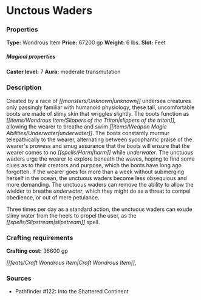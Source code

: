 ﻿---
Title: "Unctous Waders"
Type: "Wondrous Item"
Price: "67200 gp"
Weight: "6 lbs."
Slot: "Feet"
Caster level: "7"
Aura: "moderate transmutation"
Description: |
  "Created by a race of unknown undersea creatures only passingly familiar with humanoid physiology, these tall, uncomfortable boots are made of slimy skin that wriggles slightly. The boots function as _slippers of the triton_, allowing the wearer to breathe and swim underwater. The boots constantly murmur telepathically to the wearer, alternating between sycophantic praise of the wearer's prowess and smug assurance that the boots will ensure that the wearer comes to no harm while underwater. The _unctuous waders_ urge the wearer to explore beneath the waves, hoping to find some clues as to their creators and purpose, which the boots have long ago forgotten. If the wearer goes for more than a week without submerging herself in the ocean, the unctuous waders become less obsequious and more demanding. The unctuous waders can remove the ability to allow the wielder to breathe underwater, which they might do as a threat to compel obedience, or out of mere petulance.
  Three times per day as a standard action, the unctuous waders can exude slimy water from the heels to propel the user, as the _slipstream_ spell."
Crafting cost: "36600 gp"
Sources: "['Pathfinder #122: Into the Shattered Continent']"
---

# Unctous Waders

### Properties

**Type:** Wondrous Item **Price:** 67200 gp **Weight:** 6 lbs. **Slot:** Feet

##### Magical properties

**Caster level:** 7 **Aura:** moderate transmutation

### Description

Created by a race of _[[monsters/Unknown|unknown]]_ undersea creatures only passingly familiar with humanoid physiology, these tall, uncomfortable boots are made of slimy skin that wriggles slightly. The boots function as _[[items/Wondrous Item/Slippers of the Triton|slippers of the triton]]_, allowing the wearer to breathe and swim _[[items/Weapon Magic Abilities/Underwater|underwater]]_. The boots constantly murmur telepathically to the wearer, alternating between sycophantic praise of the wearer's prowess and smug assurance that the boots will ensure that the wearer comes to no _[[spells/Harm|harm]]_ while _underwater_. The unctuous waders urge the wearer to explore beneath the waves, hoping to find some clues as to their creators and purpose, which the boots have long ago forgotten. If the wearer goes for more than a week without submerging herself in the ocean, the unctuous waders become less obsequious and more demanding. The unctuous waders can remove the ability to allow the wielder to breathe _underwater_, which they might do as a threat to compel obedience, or out of mere petulance.

Three times per day as a standard action, the unctuous waders can exude slimy water from the heels to propel the user, as the _[[spells/Slipstream|slipstream]]_ spell.

### Crafting requirements

**Crafting cost:** 36600 gp

_[[feats/Craft Wondrous Item|Craft Wondrous Item]]_,

### Sources

* Pathfinder #122: Into the Shattered Continent
